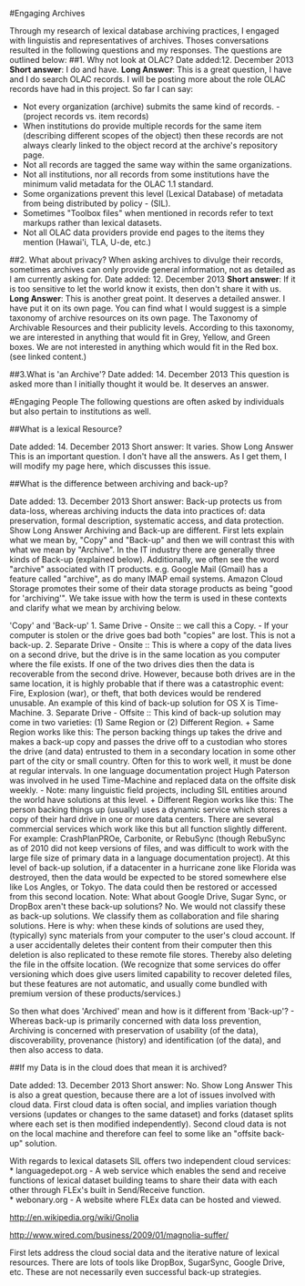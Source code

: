 #Engaging Archives
  
Through my research of lexical database archiving practices, I engaged with linguistis and representatives of archives. Thoses conversations resulted in the following questions and my responses. The questions are outlined below:
##1. Why not look at OLAC?
Date added:12. December 2013
**Short answer**: I do and have.
**Long Answer**: This is a great question, I have and I do search OLAC records. I will be posting more about the role OLAC records have had in this project. So far I can say:
* Not every organization (archive) submits the same kind of records. - (project records vs. item records)
* When institutions do provide multiple records for the same item (describing different scopes of the object) then these records are not always clearly linked to the object record at the archive's repository page.
* Not all records are tagged the same way within the same organizations.
* Not all institutions, nor all records from some institutions have the minimum valid metadata for the OLAC 1.1 standard.
* Some organizations prevent this level (Lexical Database) of metadata from being distributed by policy - (SIL).
* Sometimes "Toolbox files" when mentioned in records refer to text markups rather than lexical datasets.
* Not all OLAC data providers provide end pages to the items they mention (Hawai'i, TLA, U-de, etc.)

##2. What about privacy? 
When asking archives to divulge their records, sometimes archives can only provide general information, not as detailed as I am currently asking for.
Date added: 12. December 2013
**Short answer**: If it is too sensitive to let the world know it exists, then don't share it with us.
**Long Answer**: This is another great point. It deserves a detailed answer. I have put it on its own page. You can find what I would suggest is a simple taxonomy of archive resources on its own page. The Taxonomy of Archivable Resources and their publicity levels. According to this taxonomy, we are interested in anything that would fit in Grey, Yellow, and Green boxes. We are not interested in anything which would fit in the Red box. (see linked content.)

##3.What is 'an Archive'?
Date added: 14. December 2013
This question is asked more than I initially thought it would be. It deserves an answer.

#Engaging People
The following questions are often asked by individuals but also pertain to institutions as well.

##What is a lexical Resource?
   
   Date added: 14. December 2013
   Short answer: It varies.
   Show Long Answer
   This is an important question. I don't have all the answers. As I get them, I will modify my page here, which
   discusses this issue.
        
##What is the difference between archiving and back-up?
        
   Date added: 13. December 2013
   Short answer: Back-up protects us from data-loss, whereas archiving inducts the data into practices of: data
   preservation, formal description, systematic access, and data protection.
   Show Long Answer
   Archiving and Back-up are different.
   First lets explain what we mean by, "Copy" and "Back-up" and then we will contrast this with what we mean by
   "Archive". In the IT industry there are generally three kinds of Back-up (explained below). Additionally, we often see
   the word "archive" associated with IT products. e.g. Google Mail (Gmail) has a feature called "archive", as do many
   IMAP email systems. Amazon Cloud Storage promotes their some of their data storage products as being "good for
   'archiving'". We take issue with how the term is used in these contexts and clarify what we mean by archiving below.
        
   'Copy' and 'Back-up'
    1. Same Drive - Onsite :: we call this a Copy. - If your computer is stolen or the drive goes bad both "copies" are
       lost. This is not a back-up.
    2. Separate Drive - Onsite :: This is where a copy of the data lives on a second drive, but the drive is in the same
       location as you computer where the file exists. If one of the two drives dies then the data is recoverable from
       the second drive. However, because both drives are in the same location, it is highly probable that if there was a
       catastrophic event: Fire, Explosion (war), or theft, that both devices would be rendered unusable. An example of
       this kind of back-up solution for OS X is Time-Machine.
    3. Separate Drive - Offsite :: This kind of back-up solution may come in two varieties: (1) Same Region or (2)
       Different Region.
          + Same Region works like this: The person backing things up takes the drive and makes a back-up copy and passes
            the drive off to a custodian who stores the drive (and data) entrusted to them in a secondary location in
            some other part of the city or small country. Often for this to work well, it must be done at regular
            intervals. In one language documentation project Hugh Paterson was involved in he used Time-Machine and
            replaced data on the offsite disk weekly. - Note: many linguistic field projects, including SIL entities
            around the world have solutions at this level.
          + Different Region works like this: The person backing things up (usually) uses a dynamic service which stores
            a copy of their hard drive in one or more data centers. There are several commercial services which work like
            this but all function slightly different. For example: CrashPlanPROe, Carbonite, or RebuSync (though RebuSync
            as of 2010 did not keep versions of files, and was difficult to work with the large file size of primary data
            in a language documentation project). At this level of back-up solution, if a datacenter in a hurricane zone
            like Florida was destroyed, then the data would be expected to be stored somewhere else like Los Angles, or
            Tokyo. The data could then be restored or accessed from this second location.
       Note: What about Google Drive, Sugar Sync, or DropBox aren't these back-up solutions? No. We would not classify 
       these as back-up solutions. We classify them as collaboration and file sharing solutions. Here is why: when these
       kinds of solutions are used they, (typically) sync materials from your computer to the user's cloud account. If a
       user accidentally deletes their content from their computer then this deletion is also replicated to these remote
       file stores. Thereby also deleting the file in the offsite location. (We recognize that some services do offer
       versioning which does give users limited capability to recover deleted files, but these features are not
       automatic, and usually come bundled with premium version of these products/services.)
   
   So then what does 'Archived' mean and how is it different from 'Back-up'? - Whereas back-up is primarily concerned
   with data loss prevention, Archiving is concerned with preservation of usability (of the data), discoverability,
   provenance (history) and identification (of the data), and then also access to data.
   
##If my Data is in the cloud does that mean it is archived?
   
   Date added: 13. December 2013
   Short answer: No.
   Show Long Answer
   This is also a great question, because there are a lot of issues involved with cloud data. First cloud data is often
   social, and implies variation though versions (updates or changes to the same dataset) and forks (dataset splits where
   each set is then modified independently). Second cloud data is not on the local machine and therefore can feel to some like an "offsite back-up" solution.
   
   With regards to lexical datasets SIL offers two independent cloud services:
     * languagedepot.org - A web service which enables the send and receive functions of lexical dataset building teams
       to share their data with each other through FLEx's built in Send/Receive function.  
     * webonary.org - A website where FLEx data can be hosted and viewed.

   http://en.wikipedia.org/wiki/Gnolia
   
   http://www.wired.com/business/2009/01/magnolia-suffer/

   First lets address the cloud
   social data and the iterative nature of lexical resources. There are lots of tools like DropBox, SugarSync, Google
   Drive, etc. These are not necessarily even successful back-up strategies.
